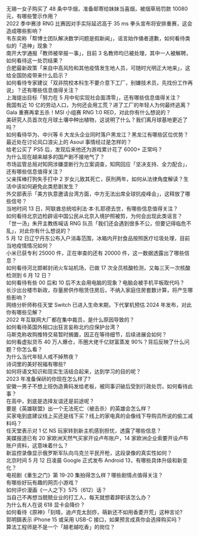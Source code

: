 无锡一女子购买了 48 条中华烟，准备邮寄给妹妹当喜烟，被烟草局罚款 10080 元，有哪些警示作用？  
2022 季中赛涉 RNG 比赛因对手实际延迟高于 35 ms 拳头宣布将安排重赛，这会造成哪些影响？  
韦东奕称「帮博士团队解决数学问题是假新闻」，谣言始作俑者道歉，如何看待类似的「造神」现象？  
南开大学通报「教师被举报一事」，目前 3 名教师均已被处理，其中一人被解聘，如何看待这一处罚结果？  
合肥最新政策「来自中高风险和其他疫情发生地人员，可随时光明正大地来」，这给全国防疫带来什么启示？  
如何看待专家建议「双非院校本科生不要介意下工厂，别嫌技术员，先找份工作再说」？还有哪些信息值得关注？  
上海提出目标「努力在 5 月中旬实现社会面清零」，还有哪些信息值得关注？  
我国有近 10 亿的劳动人口，为何还会用工荒？进了工厂的年轻人为何最终逃离？  
Gala 重赛再拿五杀！MSI 小组赛 RNG 1:0 RED，对此你有什么想说的？  
美研究人员首次在月球土壤中种出植物，这说明了什么？我们离月球基地更近了吗？  
如何看待华为、中兴等 6 大龙头企业同时落户黑龙江？黑龙江有哪些区位优势？  
最近处在讨论风口浪尖上的 Asoul 事情经过是怎样的？  
给老公买了 PS5 后，发现后来他还为游戏累计花了 6000+ 正常吗？  
为什么现在越来越多的国产剧不接地气了？  
市场监管总局对知网涉嫌垄断行为立案调查，知网回应「坚决支持、全力配合」，还有哪些信息值得关注？  
父亲挥棒打狗失手打中 2 岁女儿致其死亡，获刑两年，如何从法律角度解读？生活中该如何避免此类悲剧发生？  
外交部表示「美方执意邀请台湾方面，中方无法出席全球抗疫峰会」，这释放了哪些信号？  
当地时间 13 日，阿联酋总统哈利法·本·扎耶德去世，有哪些信息值得关注？  
如何看待北京边检辟谣中国公民从北京入境护照被剪，为何会出现此类谣言？  
「世一汤」朱开主教练喊话 RNG 队员「我们还会遇到很多不公，但要记得临危不乱」，对此你有什么想说的？  
5 月 12 日辽宁丹东公布入户消毒范围，冰箱内开封食品按照医疗垃圾处理，目前当地疫情情况如何？  
小米已获专利 25000 件，正在审查的还有 20000 件，这一数据透露出了哪些信息？  
如何看待河北邯郸封闭火车站机场，已做 17 次全员核酸检测，又每三天一次核酸检测到 6 月 12 日？  
如何看待有些 00 后和 10 后不太会用电脑的现象？电脑会被手机平板取代吗？  
长沙出台楼市新政，存量房供作租赁住房后，不纳入家庭住房套数计算，将产生哪些影响？  
网络分析师称任天堂 Switch 已进入生命末期，下代掌机预估 2024 年发布，对此你有哪些见解？  
2022 年互联网大厂都在集中裁员，是什么原因导致的？  
如何看待英国外相口出狂言妄称北约应保护台湾？  
马斯克称收购推特交易暂时搁置，因正在等待细节，后续进展会如何？  
如何看虚拟货币 40 万人爆仓，币圈大佬千亿财富蒸发 90%？背后反映了什么问题？你怎么看？  
为什么当代年轻人戒不掉熬夜？  
诗词里的美好祝福有哪些?  
如何将语文知识和现实生活结合起来，达到学习的目的呢？  
2023 年准备保研的你现在怎么样了?  
安徽一男子不想上班伪造黄码发给老板，被同事识破后受到行政处罚，如何看待此事？  
在高中，到底是选择友谊还是前途呢？  
要是《英雄联盟》出一个无法死亡（被击杀）的英雄会怎么样？  
买家电到底建议线上买还是线下买？线上的家电真的会像线下导购员所说的偷工减料吗？  
任天堂表示对 1 亿 NS 玩家转到新主机感到担忧，透露了哪些信息？  
美媒报道已有 20 家欧洲天然气买家开设卢布账户，14 家欧洲企业索要开设卢布账户资料，这意味着什么？  
新监控录像显示俄罗斯军队向乌克兰平民开枪，这段录像的真实性如何？  
北京时间 5 月 12 日凌晨 Google 正式发布 Android 13，有哪些具体升级和新变化？  
电视剧《重生之门》第 19-20 集拍得怎么样？哪些剧情点值得关注？  
有哪些好玩有趣的网页小游戏？  
如何评价漫画《一人之下》575（612）话？  
当自己不再想当兢兢业业的打工人，每天就想着辞职该怎么办？  
为什么有人在说 618 显卡会降价？  
如何看待《原神》「刻晴，迪卢克太刮痧，萌新还不如用香菱开荒」这种言论?  
郭明錤表示 iPhone 15 或采用 USB-C 接口，如果预言成真你会选择购买吗？  
算法工程师是不是一个「越老越吃香」的岗位？  
